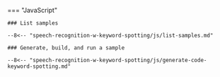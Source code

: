 === "JavaScript"

    ### List samples

    --8<-- "speech-recognition-w-keyword-spotting/js/list-samples.md"

    ### Generate, build, and run a sample

    --8<-- "speech-recognition-w-keyword-spotting/js/generate-code-keyword-spotting.md"
